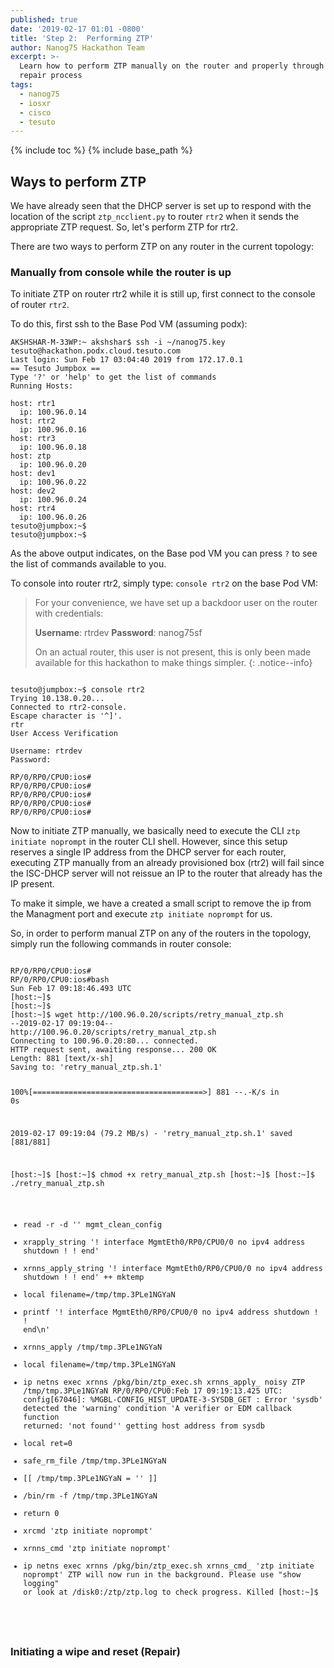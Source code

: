 ```yaml
---
published: true
date: '2019-02-17 01:01 -0800'
title: 'Step 2:  Performing ZTP'
author: Nanog75 Hackathon Team
excerpt: >-
  Learn how to perform ZTP manually on the router and properly through the
  repair process
tags:
  - nanog75
  - iosxr
  - cisco
  - tesuto
---
```


{% include toc %}
{% include base_path %}

## Ways to perform ZTP

We have already seen that the DHCP server is set up to respond with the location of the script `ztp_ncclient.py` to router `rtr2` when it sends the appropriate ZTP request. So, let's perform 
ZTP for rtr2.

There are two ways to perform ZTP on any router in the current topology:

### Manually from console while the router is up


To initiate ZTP on router rtr2 while it is still up, first connect to the console of router `rtr2`.   

To do this, first ssh to the Base Pod VM (assuming podx):

```
AKSHSHAR-M-33WP:~ akshshar$ ssh -i ~/nanog75.key tesuto@hackathon.podx.cloud.tesuto.com
Last login: Sun Feb 17 03:04:40 2019 from 172.17.0.1
== Tesuto Jumpbox ==
Type '?' or 'help' to get the list of commands
Running Hosts:

host: rtr1
  ip: 100.96.0.14
host: rtr2
  ip: 100.96.0.16
host: rtr3
  ip: 100.96.0.18
host: ztp
  ip: 100.96.0.20
host: dev1
  ip: 100.96.0.22
host: dev2
  ip: 100.96.0.24
host: rtr4
  ip: 100.96.0.26
tesuto@jumpbox:~$ 
tesuto@jumpbox:~$ 

```

As the above output indicates, on the Base pod VM you can press `?` to see the list of commands available to you.

To console into router rtr2, simply type:  `console rtr2` on the base Pod VM:

>For your convenience, we have set up a backdoor user on the router with credentials:  
>
>**Username**: rtrdev
>**Password**: nanog75sf  
>
>On an actual router, this user is not present, this is only been made available for this hackathon to make things simpler.
{: .notice--info}


```

tesuto@jumpbox:~$ console rtr2
Trying 10.138.0.20...
Connected to rtr2-console.
Escape character is '^]'.
rtr
User Access Verification

Username: rtrdev
Password: 

RP/0/RP0/CPU0:ios#
RP/0/RP0/CPU0:ios#
RP/0/RP0/CPU0:ios#
RP/0/RP0/CPU0:ios#
RP/0/RP0/CPU0:ios#
```

Now to initiate ZTP manually, we basically need to execute the CLI `ztp initiate noprompt` in the router CLI shell.
However, since this setup reserves a single IP address from the DHCP server for each router, executing ZTP manually from an already provisioned box (rtr2) will fail since the ISC-DHCP server will not reissue an IP to the router that already has the IP present.

To make it simple, we have a created a small script to remove the ip from the Managment port and execute `ztp initiate noprompt` for us. 

So, in order to perform manual ZTP on any of the routers in the topology, simply run the following commands in router console:


<div class="highlighter-rouge">
<pre class="highlight">
<code>
RP/0/RP0/CPU0:ios#
RP/0/RP0/CPU0:ios#bash
Sun Feb 17 09:18:46.493 UTC
[host:~]$ 
[host:~]$ 
[host:~]$ wget http://100.96.0.20/scripts/retry_manual_ztp.sh
--2019-02-17 09:19:04--  http://100.96.0.20/scripts/retry_manual_ztp.sh
Connecting to 100.96.0.20:80... connected.
HTTP request sent, awaiting response... 200 OK
Length: 881 [text/x-sh]
Saving to: 'retry_manual_ztp.sh.1'

100%[======================================>] 881         --.-K/s   in 0s      

2019-02-17 09:19:04 (79.2 MB/s) - 'retry_manual_ztp.sh.1' saved [881/881]

[host:~]$ 
[host:~]$ chmod +x retry_manual_ztp.sh
[host:~]$ 
[host:~]$ ./retry_manual_ztp.sh 
+ read -r -d '' mgmt_clean_config
+ xrapply_string '!
interface MgmtEth0/RP0/CPU0/0
 no ipv4 address
 shutdown
!
!
end'
+ xrnns_apply_string '!
interface MgmtEth0/RP0/CPU0/0
 no ipv4 address
 shutdown
!
!
end'
++ mktemp
+ local filename=/tmp/tmp.3PLe1NGYaN
+ printf '!
interface MgmtEth0/RP0/CPU0/0
 no ipv4 address
 shutdown
!
!
end\n'
+ xrnns_apply /tmp/tmp.3PLe1NGYaN
+ local filename=/tmp/tmp.3PLe1NGYaN
+ ip netns exec xrnns /pkg/bin/ztp_exec.sh xrnns_apply_ noisy ZTP /tmp/tmp.3PLe1NGYaN
RP/0/RP0/CPU0:Feb 17 09:19:13.425 UTC: config[67046]: %MGBL-CONFIG_HIST_UPDATE-3-SYSDB_GET : Error 'sysdb' detected the 'warning' condition 'A verifier or EDM callback function returned: 'not found'' getting host address from  sysdb 
+ local ret=0
+ safe_rm_file /tmp/tmp.3PLe1NGYaN
+ [[ /tmp/tmp.3PLe1NGYaN = '' ]]
+ /bin/rm -f /tmp/tmp.3PLe1NGYaN
+ return 0
+ xrcmd 'ztp initiate noprompt'
+ xrnns_cmd 'ztp initiate noprompt'
+ ip netns exec xrnns /pkg/bin/ztp_exec.sh xrnns_cmd_ 'ztp initiate noprompt'
ZTP will now run in the background.
Please use "show logging" or look at /disk0:/ztp/ztp.log to check progress.
Killed
[host:~]$

</code>
</pre>
</div>


### Initiating a wipe and reset (Repair)
